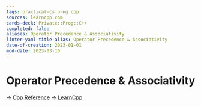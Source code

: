 ```yaml
---
tags: practical-cs prog cpp
sources: learncpp.com
cards-deck: Private::Prog::C++
completed: false
aliases: Operator Precedence & Associativity
linter-yaml-title-alias: Operator Precedence & Associativity
date-of-creation: 2023-01-01
mod-date: 2023-03-16
---
```


# Operator Precedence & Associativity
→ [Cpp Reference](https://en.cppreference.com/w/cpp/language/operator_precedence)
→ [LearnCpp](https://www.learncpp.com/cpp-tutorial/operator-precedence-and-associativity/)
